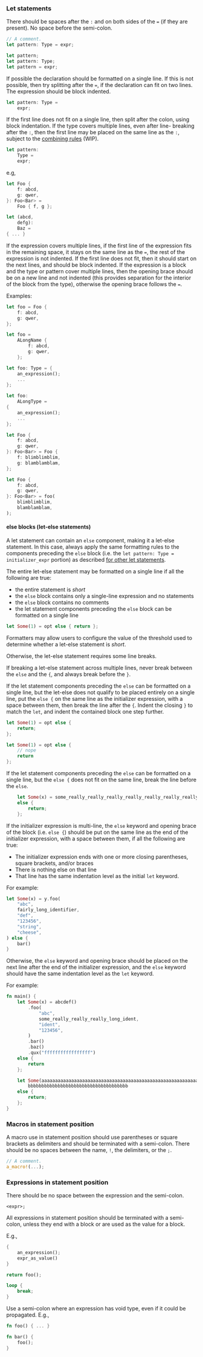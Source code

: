 ### Let statements

There should be spaces after the `:` and on both sides of the `=` (if they are
present). No space before the semi-colon.

```rust
// A comment.
let pattern: Type = expr;

let pattern;
let pattern: Type;
let pattern = expr;
```

If possible the declaration should be formatted on a single line. If this is not
possible, then try splitting after the `=`, if the declaration can fit on two
lines. The expression should be block indented.

```rust
let pattern: Type =
    expr;
```

If the first line does not fit on a single line, then split after the colon,
using block indentation. If the type covers multiple lines, even after line-
breaking after the `:`, then the first line may be placed on the same line as
the `:`, subject to the [combining rules](https://github.com/rust-lang-nursery/fmt-rfcs/issues/61) (WIP).


```rust
let pattern:
    Type =
    expr;
```

e.g,

```rust
let Foo {
    f: abcd,
    g: qwer,
}: Foo<Bar> =
    Foo { f, g };

let (abcd,
    defg):
    Baz =
{ ... }
```

If the expression covers multiple lines, if the first line of the expression
fits in the remaining space, it stays on the same line as the `=`, the rest of the
expression is not indented. If the first line does not fit, then it should start
on the next lines, and should be block indented. If the expression is a block
and the type or pattern cover multiple lines, then the opening brace should be
on a new line and not indented (this provides separation for the interior of the
block from the type), otherwise the opening brace follows the `=`.

Examples:

```rust
let foo = Foo {
    f: abcd,
    g: qwer,
};

let foo =
    ALongName {
        f: abcd,
        g: qwer,
    };

let foo: Type = {
    an_expression();
    ...
};

let foo:
    ALongType =
{
    an_expression();
    ...
};

let Foo {
    f: abcd,
    g: qwer,
}: Foo<Bar> = Foo {
    f: blimblimblim,
    g: blamblamblam,
};

let Foo {
    f: abcd,
    g: qwer,
}: Foo<Bar> = foo(
    blimblimblim,
    blamblamblam,
);
```

#### else blocks (let-else statements)

A let statement can contain an `else` component, making it a let-else statement.
In this case, always apply the same formatting rules to the components preceding
the `else` block (i.e. the `let pattern: Type = initializer_expr` portion)
as described [for other let statements](#let-statements).

The entire let-else statement may be formatted on a single line if all the
following are true:

* the entire statement is *short*
* the `else` block contains only a single-line expression and no statements
* the `else` block contains no comments
* the let statement components preceding the `else` block can be formatted on a single line

```rust
let Some(1) = opt else { return };
```

Formatters may allow users to configure the value of the threshold
used to determine whether a let-else statement is *short*.

Otherwise, the let-else statement requires some line breaks.

If breaking a let-else statement across multiple lines, never break between the
`else` and the `{`, and always break before the `}`.

If the let statement components preceding the `else` can be formatted on a
single line, but the let-else does not qualify to be placed entirely on a
single line, put the `else {` on the same line as the initializer expression,
with a space between them, then break the line after the `{`. Indent the
closing `}` to match the `let`, and indent the contained block one step
further.

```rust
let Some(1) = opt else {
    return;
};

let Some(1) = opt else {
    // nope
    return
};
```

If the let statement components preceding the `else` can be formatted on a
single line, but the `else {` does not fit on the same line, break the line
before the `else`.

```rust
    let Some(x) = some_really_really_really_really_really_really_really_really_really_long_name
    else {
        return;
    };
```

If the initializer expression is multi-line, the `else` keyword and opening
brace of the block (i.e. `else {`) should be put on the same line as the end of
the initializer expression, with a space between them, if all the following are
true:

* The initializer expression ends with one or more closing
  parentheses, square brackets, and/or braces
* There is nothing else on that line
* That line has the same indentation level as the initial `let` keyword.

For example:

```rust
let Some(x) = y.foo(
    "abc",
    fairly_long_identifier,
    "def",
    "123456",
    "string",
    "cheese",
) else {
    bar()
}
```

Otherwise, the `else` keyword and opening brace should be placed on the next
line after the end of the initializer expression, and the `else` keyword should
have the same indentation level as the `let` keyword.

For example:

```rust
fn main() {
    let Some(x) = abcdef()
        .foo(
            "abc",
            some_really_really_really_long_ident,
            "ident",
            "123456",
        )
        .bar()
        .baz()
        .qux("fffffffffffffffff")
    else {
        return
    };

    let Some(aaaaaaaaaaaaaaaaaaaaaaaaaaaaaaaaaaaaaaaaaaaaaaaaaaaaaaaaaaaaaaa) =
        bbbbbbbbbbbbbbbbbbbbbbbbbbbbbbbbbbbbb
    else {
        return;
    };
}
```

### Macros in statement position

A macro use in statement position should use parentheses or square brackets as
delimiters and should be terminated with a semi-colon. There should be no spaces
between the name, `!`, the delimiters, or the `;`.

```rust
// A comment.
a_macro!(...);
```


### Expressions in statement position

There should be no space between the expression and the semi-colon.

```
<expr>;
```

All expressions in statement position should be terminated with a semi-colon,
unless they end with a block or are used as the value for a block.

E.g.,

```rust
{
    an_expression();
    expr_as_value()
}

return foo();

loop {
    break;
}
```

Use a semi-colon where an expression has void type, even if it could be
propagated. E.g.,

```rust
fn foo() { ... }

fn bar() {
    foo();
}
```
